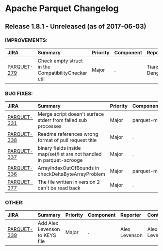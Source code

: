 
<!---
# Licensed to the Apache Software Foundation (ASF) under one
# or more contributor license agreements.  See the NOTICE file
# distributed with this work for additional information
# regarding copyright ownership.  The ASF licenses this file
# to you under the Apache License, Version 2.0 (the
# "License"); you may not use this file except in compliance
# with the License.  You may obtain a copy of the License at
#
#     http://www.apache.org/licenses/LICENSE-2.0
#
# Unless required by applicable law or agreed to in writing, software
# distributed under the License is distributed on an "AS IS" BASIS,
# WITHOUT WARRANTIES OR CONDITIONS OF ANY KIND, either express or implied.
# See the License for the specific language governing permissions and
# limitations under the License.
-->
# Apache Parquet Changelog

## Release 1.8.1 - Unreleased (as of 2017-06-03)



### IMPROVEMENTS:

| JIRA | Summary | Priority | Component | Reporter | Contributor |
|:---- |:---- | :--- |:---- |:---- |:---- |
| [PARQUET-279](https://issues.apache.org/jira/browse/PARQUET-279) | Check empty struct in the CompatibilityChecker util |  Major | . | Tianshuo Deng |  |


### BUG FIXES:

| JIRA | Summary | Priority | Component | Reporter | Contributor |
|:---- |:---- | :--- |:---- |:---- |:---- |
| [PARQUET-331](https://issues.apache.org/jira/browse/PARQUET-331) | Merge script doesn't surface stderr from failed sub processes |  Major | parquet-mr | Alex Levenson | Alex Levenson |
| [PARQUET-338](https://issues.apache.org/jira/browse/PARQUET-338) | Readme references wrong format of pull request title |  Major | . | Alex Levenson | Alex Levenson |
| [PARQUET-337](https://issues.apache.org/jira/browse/PARQUET-337) | binary fields inside map/set/list are not handled in parquet-scrooge |  Major | . | Jake Donham | Jake Donham |
| [PARQUET-336](https://issues.apache.org/jira/browse/PARQUET-336) | ArrayIndexOutOfBounds in checkDeltaByteArrayProblem |  Major | parquet-mr | Alex Levenson | Alex Levenson |
| [PARQUET-377](https://issues.apache.org/jira/browse/PARQUET-377) | The file written in version 2 can't be read back |  Major | . | Davies Liu |  |


### OTHER:

| JIRA | Summary | Priority | Component | Reporter | Contributor |
|:---- |:---- | :--- |:---- |:---- |:---- |
| [PARQUET-339](https://issues.apache.org/jira/browse/PARQUET-339) | Add Alex Levenson to KEYS file |  Major | . | Alex Levenson | Alex Levenson |


